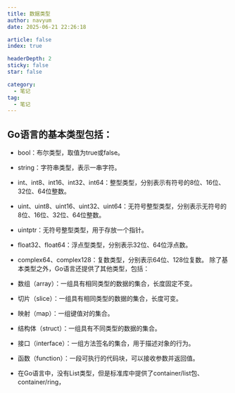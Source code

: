 ```yaml
---
title: 数据类型
author: navyum
date: 2025-06-21 22:26:18

article: false
index: true

headerDepth: 2
sticky: false
star: false

category:
  - 笔记
tag:
  - 笔记
---
```


## Go语言的基本类型包括：
* bool：布尔类型，取值为true或false。
* string：字符串类型，表示一串字符。
* int、int8、int16、int32、int64：整型类型，分别表示有符号的8位、16位、32位、64位整数。
* uint、uint8、uint16、uint32、uint64：无符号整型类型，分别表示无符号的8位、16位、32位、64位整数。
* uintptr：无符号整型类型，用于存放一个指针。
* float32、float64：浮点型类型，分别表示32位、64位浮点数。
* complex64、complex128：复数类型，分别表示64位、128位复数。
除了基本类型之外，Go语言还提供了其他类型，包括：

* 数组（array）：一组具有相同类型的数据的集合，长度固定不变。
* 切片（slice）：一组具有相同类型的数据的集合，长度可变。
* 映射（map）：一组键值对的集合。
* 结构体（struct）：一组具有不同类型的数据的集合。
* 接口（interface）：一组方法签名的集合，用于描述对象的行为。
* 函数（function）：一段可执行的代码块，可以接收参数并返回值。
* 在Go语言中，没有List类型，但是标准库中提供了container/list包、container/ring，
